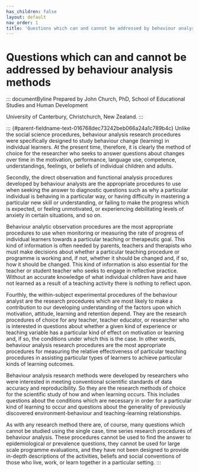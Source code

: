 ```yaml
---
has_children: false
layout: default
nav_order: 1
title: 'Questions which can and cannot be addressed by behaviour analysis methods '
---
```

# Questions which can and cannot be addressed by behaviour analysis methods 


::: documentByline
Prepared by John Church, PhD, School of Educational Studies and Human
Development

University of Canterbury, Christchurch, New Zealand.
:::

::: {#parent-fieldname-text-016768dec73242beb066a24a1c789b4c}
Unlike the social science procedures, behaviour analysis research
procedures were specifically designed to study behaviour change
(learning) in individual learners. At the present time, therefore, it is
clearly the method of choice for the researcher who seeks to answer
questions about changes over time in the motivation, performance,
language use, competence, understandings, feelings, or beliefs of
individual children and adults.

Secondly, the direct observation and functional analysis procedures
developed by behaviour analysts are the appropriate procedures to use
when seeking the answer to diagnostic questions such as why a particular
individual is behaving in a particular way, or having difficulty in
mastering a particular new skill or understanding, or failing to make
the progress which is expected, or feeling unmotivated, or experiencing
debilitating levels of anxiety in certain situations, and so on.

Behaviour analytic observation procedures are the most appropriate
procedures to use when monitoring or measuring the rate of progress of
individual learners towards a particular teaching or therapeutic goal.
This kind of information is often needed by parents, teachers and
therapists who must make decisions about whether a particular teaching
procedure or programme is working and, if not, whether it should be
changed and, if so, how it should be changed. This kind of information
is also essential for the teacher or student teacher who seeks to engage
in reflective practice. Without an accurate knowledge of what individual
children have and have not learned as a result of a teaching activity
there is nothing to reflect upon.

Fourthly, the within-subject experimental procedures of the behaviour
analyst are the research procedures which are most likely to make a
contribution to our developing understanding of the factors upon which
motivation, attitude, learning and retention depend. They are the
research procedures of choice for any teacher, teacher educator, or
researcher who is interested in questions about whether a given kind of
experience or teaching variable has a particular kind of effect on
motivation or learning and, if so, the conditions under which this is
the case. In other words, behaviour analysis research procedures are the
most appropriate procedures for measuring the relative effectiveness of
particular teaching procedures in assisting particular types of learners
to achieve particular kinds of learning outcomes.

Behaviour analysis research methods were developed by researchers who
were interested in meeting conventional scientific standards of data
accuracy and reproducibility. So they are the research methods of choice
for the scientific study of how and when learning occurs. This includes
questions about the conditions which are necessary in order for a
particular kind of learning to occur and questions about the generality
of previously discovered environment-behaviour and teaching-learning
relationships.

As with any research method there are, of course, many questions which
cannot be studied using the single case, time series research procedures
of behaviour analysis. These procedures cannot be used to find the
answer to epidemiological or prevalence questions, they cannot be used
for large scale programme evaluations, and they have not been designed
to provide in-depth descriptions of the activities, beliefs and social
conventions of those who live, work, or learn together in a particular
setting.
:::
